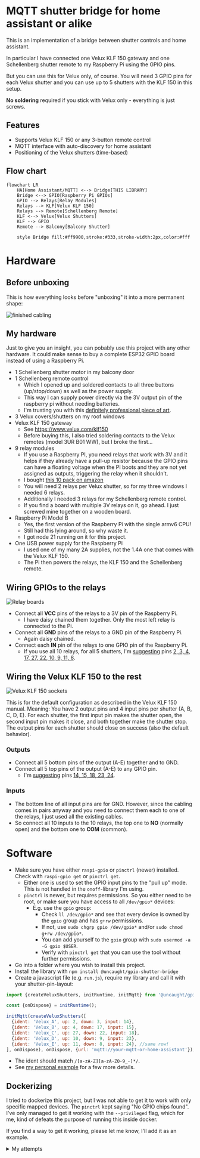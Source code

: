 # MQTT shutter bridge for home assistant or alike

This is an implementation of a bridge between shutter controls and home assistant.

In particular I have connected one Velux KLF 150 gateway and one Schellenberg shutter remote to my Raspberry Pi using the GPIO pins.

But you can use this for Velux only, of course. You will need 3 GPIO pins for each Velux shutter and you can use up to 5 shutters with the KLF 150 in this setup.

**No soldering** required if you stick with Velux only - everything is just screws.

## Features

- Supports Velux KLF 150 or any 3-button remote control
- MQTT interface with auto-discovery for home assistant
- Positioning of the Velux shutters (time-based)

## Flow chart

```mermaid
flowchart LR
    HA[Home Assistant/MQTT] <--> Bridge[THIS LIBRARY]
    Bridge <--> GPIO[Raspberry Pi GPIOs]
    GPIO --> Relays[Relay Modules]
    Relays --> KLF[Velux KLF 150]
    Relays --> Remote[Schellenberg Remote]
    KLF <--> Velux[Velux Shutters]
    KLF --> GPIO
    Remote --> Balcony[Balcony Shutter]

    style Bridge fill:#ff9900,stroke:#333,stroke-width:2px,color:#fff
```

# Hardware

## Before unboxing

This is how everything looks before "unboxing" it into a more permanent shape:

![finished cabling](docs/cable-sallad.png)

## My hardware

Just to give you an insight, you can pobably use this project with any other hardware. It could make sense to buy a complete ESP32 GPIO board instead of using a Raspberry Pi.

- 1 Schellenberg shutter motor in my balcony door
- 1 Schellenberg remote control
  - Which I opened up and soldered contacts to all three buttons (up/stop/down) as well as the power supply.
  - This way I can supply power directly via the 3V output pin of the raspberry pi without needing batteries.
  - I'm trusting you with this [definitely professional piece of art](docs/schellenberg.png).
- 3 Velux covers/shutters on my roof windows
- Velux KLF 150 gateway
  - See https://www.velux.com/klf150
  - Before buying this, I also tried soldering contacts to the Velux remotes (model 3UR B01 WW), but I broke the first...
- 9 relay modules
  - If you use a Raspberry PI, you need relays that work with 3V and it helps if they already have a pull-up resistor because the GPIO pins can have a floating voltage when the PI boots and they are not yet assigned as outputs, triggering the relay when it shouldn't.
  - I bought [this 10 pack on amazon](https://www.amazon.de/dp/B0F53QDMXG) 
  - You will need 2 relays per Velux shutter, so for my three windows I needed 6 relays.
  - Additionally I needed 3 relays for my Schellenberg remote control.
  - If you find a board with multiple 3V relays on it, go ahead. I just screwed mine together on a wooden board.
- Raspberry Pi Model B
  - Yes, the first version of the Raspberry Pi with the single armv6 CPU!
  - Still had this lying around, so why waste it.
  - I got node 21 running on it for this project.
- One USB power supply for the Raspberry Pi
  - I used one of my many 2A supplies, not the 1.4A one that comes with the Velux KLF 150.
  - The Pi then powers the relays, the KLF 150 and the Schellenberg remote.

## Wiring GPIOs to the relays

![Relay boards](docs/relay-boards.png)

- Connect all **VCC** pins of the relays to a 3V pin of the Raspberry Pi.
  - I have daisy chained them together. Only the most left relay is connected to the Pi.
- Connect all **GND** pins of the relays to a GND pin of the Raspberry Pi.
  - Again daisy chained.
- Connect each **IN** pin of the relays to one GPIO pin of the Raspberry Pi.
  - If you use all 10 relays, for all 5 shutters, I'm [suggesting](./example.ts) pins [2, 3, 4, 17, 27, 22, 10, 9, 11, 8](https://pinout.xyz/).

## Wiring the Velux KLF 150 to the rest

![Velux KLF 150 sockets](docs/velux-klf150-sockets.png)

This is for the default configuration as described in the Velux KLF 150 manual. Meaning: You have 2 output pins and 4 input pins per shutter (A, B, C, D, E). For each shutter, the first input pin makes the shutter open, the second input pin makes it close, and both together make the shutter stop. The output pins for each shutter should close on success (also the default behavior).

### Outputs

- Connect all 5 bottom pins of the output (A-E) together and to GND.
- Connect all 5 top pins of the output (A-E) to any GPIO pin.
  - I'm [suggesting](./example.ts) pins [14, 15, 18, 23, 24](https://pinout.xyz/).

### Inputs

- The bottom line of all input pins are for GND. However, since the cabling comes in pairs anyway and you need to connect them each to one of the relays, I just used all the existing cables.
- So connect all 10 inputs to the 10 relays, the top one to **NO** (normally open) and the bottom one to **COM** (common). 

# Software

- Make sure you have either `raspi-gpio` or `pinctrl` (newer) installed. Check with `raspi-gpio get` or `pinctrl get`.
  - Either one is used to set the GPIO input pins to the "pull up" mode. This is not handled in the `onoff`-library I'm using.
  - `pinctrl` is newer, but requires permissions. So you either need to be root, or make sure you have access to all `/dev/gpio*` devices:
    - E.g. use the `gpio` group:
      - Check `ll /dev/gpio*` and see that every device is owned by the `gpio` group and has `g+rw` permissions.
      - If not, use `sudo chgrp gpio /dev/gpio*` and/or `sudo chmod g+rw /dev/gpio*`.
      - You can add yourself to the `gpio` group with `sudo usermod -a -G gpio $USER`.
      - Verify with `pinctrl get` that you can use the tool without further permissions.
- Go into a folder where you wish to install this project.
- Install the library with `npm install @uncaught/gpio-shutter-bridge`
- Create a javascript file (e.g. `run.js`), require my library and call it with your shutter-pin-layout:

```js
import {createVeluxShutters, initRuntime, initMqtt} from '@uncaught/gpio-shutter-bridge';

const {onDispose} = initRuntime();

initMqtt(createVeluxShutters([
  {ident: 'Velux_A', up: 2, down: 3, input: 14},
  {ident: 'Velux_B', up: 4, down: 17, input: 15},
  {ident: 'Velux_C', up: 27, down: 22, input: 18},
  {ident: 'Velux_D', up: 10, down: 9, input: 23},
  {ident: 'Velux_E', up: 11, down: 8, input: 24}, //same row!
], onDispose), onDispose, {url: 'mqtt://your-mqtt-or-home-assistant'});
```

- The ident should match `/[a-zA-Z][a-zA-Z0-9_-]*/`.
- See [my personal example](./example.ts) for a few more details.

## Dockerizing

I tried to dockerize this project, but I was not able to get it to work with only specific mapped devices. The `pinctrl` kept saying "No GPIO chips found". I've only managed to get it working with the `--privileged` flag, which for me, kind of defeats the purpose of running this inside docker.

If you find a way to get it working, please let me know, I'll add it as an example.

<details>
<summary>My attempts</summary>

I tried based off of this:

```Dockerfile
FROM node:25.0.0-trixie-slim

RUN apt update && apt install -y git build-essential cmake \
    && git clone https://github.com/raspberrypi/utils.git \
    && cd utils/pinctrl \
    && cmake . \
    && make \
    && make install

ENTRYPOINT ["bash"]
```

Building with `docker build -t gpio .` and running with `docker run --rm -it --device /dev/gpiochip0 --device /dev/gpiochip1 --device /dev/gpiochip2 --device /dev/gpiomem --cap-add SYS_RAWIO gpio`

</details>